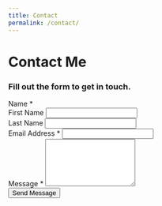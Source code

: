 ```yaml
---
title: Contact
permalink: /contact/
---
```


<div class="container contact-wrapper">
  <div class="row">
    <h1>Contact Me</h1>
    <h3>Fill out the form to get in touch.</h3>
    <form>
      <div class="name-title">Name <span class="required">*</span></div>
      <div class="form-group form-group-lg">
        <div class="row names">
          <div class="col-md-6 first-name">
            <label for="senderFirst" class="sender-first-name">First Name</label>
            <input type="text" class="form-control" id="senderFirst">
          </div>
          <div class="col-md-6 last-name">
            <label for="senderLast" class="sender-last-name">Last Name</label>
            <input type="text" class="form-control" id="senderLast">
          </div>
        </div>
      </div>
      <div class="form-group form-group-lg">
        <label for="exampleInputEmail1">Email Address <span class="required">*</span></label>
        <input type="email" class="form-control" id="exampleInputEmail1">
      </div>
      <div class="form-group form-group-lg">
        <label for="emailMessage">Message <span class="required">*</span></label>
        <textarea class="form-control" rows="6" id="emailMessage"></textarea>
      </div>
      <button type="submit" class="btn btn-default">Send Message</button>
    </form>
  </div>
</div>
